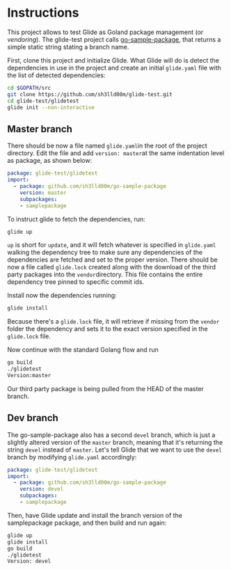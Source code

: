 # Instructions

This project allows to test Glide as Goland package management (or *vendoring*). The glide-test project calls [go-sample-package](https://github.com/sh3lld00m/go-sample-package), that returns a simple static string stating a branch name.

First, clone this project and initialize Glide. What Glide will do is detect the dependencies in use in the project and create an initial ```glide.yaml``` file with the list of detected dependencies:

```bash
cd $GOPATH/src
git clone https://github.com/sh3lld00m/glide-test.git
cd glide-test/glidetest
glide init --non-interactive
```

## Master branch

There should be now a file named ```glide.yaml```in the root of the project directory. Edit the file and add ```version: master```at the same indentation level as package, as shown below:

```yaml
package: glide-test/glidetest
import:
  - package: github.com/sh3lld00m/go-sample-package
    version: master
    subpackages:
    - samplepackage
```

To instruct glide to fetch the dependencies, run:

```bash
glide up
```

```up``` is short for ```update```, and it will fetch whatever is specified in ```glide.yaml``` walking the dependency tree to make sure any dependencies of the dependencies are fetched and set to the proper version. There should be now a file called ```glide.lock``` created along with the download of the third party packages into the ```vendor```directory. This file contains the entire dependency tree pinned to specific commit ids.

Install now the dependencies running:

```bash
glide install
```

Because there's a ```glide.lock``` file, it will retrieve if missing from the ```vendor``` folder the dependency and sets it to the exact version specified in the ```glide.lock``` file.

Now continue with the standard Golang flow and run

```bash
go build
./glidetest
Version:master
```

Our third party package is being pulled from the HEAD of the master branch.

## Dev branch

The go-sample-package also has a second ```devel``` branch, which is just a slightly altered version of the ```master``` branch, meaning that it's returning the string ```devel``` instead of ```master```. Let's tell Glide that we want to use the ```devel``` branch by modifying ```glide.yaml``` accordingly:

```yaml
package: glide-test/glidetest
import:
  - package: github.com/sh3lld00m/go-sample-package
    version: devel
    subpackages:
    - samplepackage
```

Then, have Glide update and install the branch version of the samplepackage package, and then build and run again:

```bash
glide up
glide install
go build
./glidetest
Version: devel
